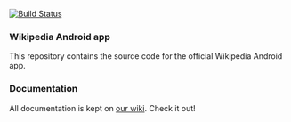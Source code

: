 [![Build Status](https://travis-ci.com/SteveLocke/SOEN390-wiki.svg?token=VdHBssbr7jcta4rPxyAp&branch=master)](https://travis-ci.com/SteveLocke/SOEN390-wiki)

### Wikipedia Android app

This repository contains the source code for the official Wikipedia Android app.

### Documentation

All documentation is kept on [our wiki](https://www.mediawiki.org/wiki/Wikimedia_Apps/Team/Wikipedia_Android_app_hacking). Check it out!
